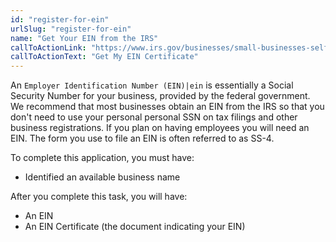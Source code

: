 ```yaml
---
id: "register-for-ein"
urlSlug: "register-for-ein"
name: "Get Your EIN from the IRS"
callToActionLink: "https://www.irs.gov/businesses/small-businesses-self-employed/apply-for-an-employer-identification-number-ein-online"
callToActionText: "Get My EIN Certificate"
---
```

An `Employer Identification Number (EIN)|ein` is essentially a Social Security Number for your business, provided by the federal government. We recommend that most businesses obtain an EIN from the IRS so that you don't need to use your personal personal SSN on tax filings and other business registrations. If you plan on having employees you will need an EIN. The form you use to file an EIN is often referred to as SS-4.
        
To complete this application, you must have:
- Identified an available business name

After you complete this task, you will have:
- An EIN
- An EIN Certificate (the document indicating your EIN)
